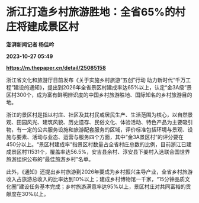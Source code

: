 # 浙江打造乡村旅游胜地：全省65%的村庄将建成景区村
**澎湃新闻记者 杨佳吟**

**2023-10-27 05:49**

**https://m.thepaper.cn/detail/25085158**

浙江省文化和旅游厅日前发布《关于实施乡村旅游“五创”行动 助力新时代“千万工程”建设的通知》，提出到2026年全省景区村建成率达65%以上，认定“金3A级”景区村300个，成为富有鲜明辨识度的中国乡村旅游胜地、国际知名的乡村旅游目的地。

浙江的景区村是指以村庄、社区及其村民或居民生产、生活范围为核心，以自然景观、田园风光、建筑风貌、历史遗存、民俗文化、体验活动、特色产品为主要吸引物，有一定的公共服务设施和旅游配套服务的区域，评价标准包括环境与景观、设施与要素、活动与业态、运营与服务四个方面，其中“金3A景区村”的评分要在450分以上。“景区村建成率”指景区村数量占全省村庄总数的比例，目前浙江已建成景区村11531个，覆盖率达56.5%，安吉县余村、淳安县下姜村入选联合国世界旅游组织公布的“最佳旅游乡村”名单。

此外，《通知》还提出乡村旅游到2026年要成为乡村振兴主导产业，全省乡村旅游收入占旅游总收入的比率达到10%以上；建成乡村博物馆一千家，“15分钟品质文化圈”建设任务基本完成；乡村旅游满意率达95%以上，景区村庄对共同富裕的贡献度在30%以上。